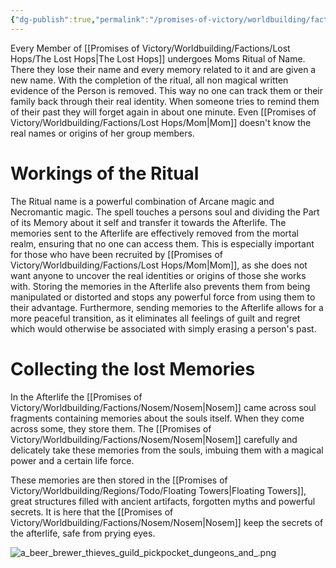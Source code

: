 ```yaml
---
{"dg-publish":true,"permalink":"/promises-of-victory/worldbuilding/factions/lost-hops/ritual-of-name/","title":"Ritual of Name","noteIcon":"Thing","created":"","updated":""}
---
```


Every Member of [[Promises of Victory/Worldbuilding/Factions/Lost Hops/The Lost Hops\|The Lost Hops]] undergoes Moms Ritual of Name. There they lose their name and every memory related to it and are given a new name. With the completion of the ritual, all non magical written evidence of the Person is removed. This way no one can track them or their family back through their real identity. When someone tries to remind them of their past they will forget again in about one minute. Even [[Promises of Victory/Worldbuilding/Factions/Lost Hops/Mom\|Mom]] doesn't know the real names or origins of her group members.

# Workings of the Ritual
The Ritual name is a powerful combination of Arcane magic and Necromantic magic. The spell touches a persons soul and dividing the Part of its Memory about it self and transfer it towards the Afterlife. The memories sent to the Afterlife are effectively removed from the mortal realm, ensuring that no one can access them. This is especially important for those who have been recruited by [[Promises of Victory/Worldbuilding/Factions/Lost Hops/Mom\|Mom]], as she does not want anyone to uncover the real identities or origins of those she works with. Storing the memories in the Afterlife also prevents them from being manipulated or distorted and stops any powerful force from using them to their advantage. Furthermore, sending memories to the Afterlife allows for a more peaceful transition, as it eliminates all feelings of guilt and regret which would otherwise be associated with simply erasing a person's past.

# Collecting the lost Memories
In the Afterlife the [[Promises of Victory/Worldbuilding/Factions/Nosem/Nosem\|Nosem]] came across soul fragments containing memories about the souls itself. When they come across some, they store them.  The [[Promises of Victory/Worldbuilding/Factions/Nosem/Nosem\|Nosem]] carefully and delicately take these memories from the souls, imbuing them with a magical power and a certain life force. 

These memories are then stored in the [[Promises of Victory/Worldbuilding/Regions/Todo/Floating Towers\|Floating Towers]], great structures filled with ancient artifacts, forgotten myths and powerful secrets. It is here that the [[Promises of Victory/Worldbuilding/Factions/Nosem/Nosem\|Nosem]] keep the secrets of the afterlife, safe from prying eyes.


![a_beer_brewer_thieves_guild_pickpocket_dungeons_and_.png](/img/user/resources/Pictures/a_beer_brewer_thieves_guild_pickpocket_dungeons_and_.png)
